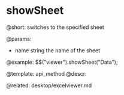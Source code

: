 showSheet
=============

@short:
	switches to the specified sheet

@params:

- name			string			the name of the sheet

@example:
$$("viewer").showSheet("Data");

@template:	api_method
@descr:

@related:
desktop/excelviewer.md

